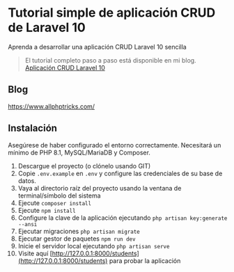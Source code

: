 # Tutorial simple de aplicación CRUD de Laravel 10
Aprenda a desarrollar una aplicación CRUD Laravel 10 sencilla

> El tutorial completo paso a paso está disponible en mi blog. [Aplicación CRUD Laravel 10](https://www.allphptricks.com/simple-laravel-10-crud-application/)

## Blog
https://www.allphptricks.com/

## Instalación
Asegúrese de haber configurado el entorno correctamente. Necesitará un mínimo de PHP 8.1, MySQL/MariaDB y Composer.

1. Descargue el proyecto (o clónelo usando GIT)
2. Copie `.env.example` en `.env` y configure las credenciales de su base de datos.
3. Vaya al directorio raíz del proyecto usando la ventana de terminal/símbolo del sistema
4. Ejecute `composer install`
5. Ejecute `npm install`
6. Configure la clave de la aplicación ejecutando `php artisan key:generate --ansi`
7. Ejecutar migraciones `php artisan migrate`
8. Ejecutar gestor de paquetes `npm run dev`
9. Inicie el servidor local ejecutando `php artisan serve`
10. Visite aquí [http://127.0.0.1:8000/students](http://127.0.0.1:8000/students) para probar la aplicación